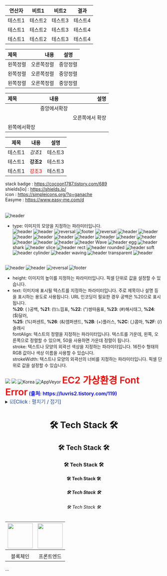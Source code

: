 |연산자|비트1|비트2|결과|
|------|---|---|---|
|테스트1|테스트2|테스트3|테스트4|
|테스트1|테스트2|테스트3|테스트4|
|테스트1|테스트2|테스트3|테스트4|

|제목|내용|설명|
|:---|---:|:---:|
|왼쪽정렬|오른쪽정렬|중앙정렬|
|왼쪽정렬|오른쪽정렬|중앙정렬|
|왼쪽정렬|오른쪽정렬|중앙정렬|

|제목|내용|설명|
|:---|:---:|---:|
||중앙에서확장||
|||오른쪽에서 확장|
|왼쪽에서확장||

|제목|내용|설명|
|---|---|---|
|테스트1|*강조1*|테스트3|
|테스트1|**강조2**|테스트3|
|테스트1|<span style="color:red">강조3</span>|테스트3|

stack badge : https://cocoon1787.tistory.com/689  
shields[io] : https://shields.io/  
icon : https://simpleicons.org/?q=ganache  
Easyme : https://www.easy-me.com/d  
<br><br>
![header](https://capsule-render.vercel.app/api?section=footer&type=slice&reversal=true&color=gradient&height=170&text=TEXT%20text%21%20TEST&animation=twinkling&fontSize=53&fontColor=fed&fontAlign=50&fontAlignY=50&textBg=true&&rotate=-3&desc=THE9WORLD&descSize=20&descAlign=50&descAlignY=15&stroke=9F1FF0&strokeWidth=1&)
 
- type: 이미지의 모양을 지정하는 파라미터입니다.  
![header](https://capsule-render.vercel.app/api?color=auto)
![header](https://capsule-render.vercel.app/api?color=gradient&customColorList=0,2,2,5,30)
![reversal](https://capsule-render.vercel.app/api?type=rect&text=RECT&fontAlign=30&fontSize=30&desc=Use%20theme&descAlign=60&descAlignY=50&theme=radical)
![footer](https://capsule-render.vercel.app/api?section=footer)
![reversal](https://capsule-render.vercel.app/api?type=slice&reversal=true&color=gradient)
![header](https://capsule-render.vercel.app/api?height=150)
![header](https://capsule-render.vercel.app/api?text=Hello%World!)
![header](https://capsule-render.vercel.app/api?height=150&text=Hello%20World!&desc=Hello%20capsule%20render)
![header](https://capsule-render.vercel.app/api?type=rounded&color=gradient&text=%20asdf%20&height=150&fontSize=100&textBg=true)
![header](https://capsule-render.vercel.app/api?text=capsule_render&animation=fadeIn)
![header](https://capsule-render.vercel.app/api?text=Hello%World!&fontColor=d6ace6)
![header](https://capsule-render.vercel.app/api?text=Hello%World!&fontAlign=70)
![header](https://capsule-render.vercel.app/api?text=Hello%World!&fontAlignY=20)
![header](https://capsule-render.vercel.app/api?text=Hello%World!&fontSize=40&desc=Desc&descSize=30)
![header](https://capsule-render.vercel.app/api?text=Hello%World!&fontAlign=70&desc=Desc&descAlign=20)
![header](https://capsule-render.vercel.app/api?text=Hello%World!&fontAlignY=20&desc=Desc&descAlignY=40)
![header](https://capsule-render.vercel.app/api?text=Hello%World!&fontSize=20&rotate=-30)
![header](https://capsule-render.vercel.app/api?type=rect&height=150&text=Stroke%20Test&fontAlign=70&stroke=00FF00)
Wave
![header](https://capsule-render.vercel.app/api?type=wave&height=160&text=글자%20%21입력&fontAlign=50&stroke=99FF95&strokeWidth=3&color=FF8030&textColor=FF0000&fontSize=80)
egg
![header](https://capsule-render.vercel.app/api?type=egg&height=160&text=글자%20%21입력&fontAlign=50&stroke=99FF95&strokeWidth=3&color=FF8030&textColor=FF0000&fontSize=80)
shark
![header](https://capsule-render.vercel.app/api?type=shark&height=160&text=글자%20%21입력&fontAlign=50&stroke=99FF95&strokeWidth=3&color=FF8030&textColor=FF0000&fontSize=80)
slice
![header](https://capsule-render.vercel.app/api?type=slice&height=160&text=글자%20%21입력&fontAlign=50&stroke=99FF95&strokeWidth=3&color=FF8030&textColor=FF0000&fontSize=80)
rect
![header](https://capsule-render.vercel.app/api?type=rect&height=160&text=글자%20%21입력&fontAlign=50&stroke=99FF95&strokeWidth=3&color=FF8030&textColor=FF0000&fontSize=80)
rounded
![header](https://capsule-render.vercel.app/api?type=rounded&height=160&text=글자%20%21입력&fontAlign=50&stroke=99FF95&strokeWidth=3&color=FF8030&textColor=FF0000&fontSize=80)
soft
![header](https://capsule-render.vercel.app/api?type=soft&height=160&text=글자%20%21입력&fontAlign=50&stroke=99FF95&strokeWidth=3&color=FF8030&textColor=FF0000&fontSize=80)
cylinder
![header](https://capsule-render.vercel.app/api?type=cylinder&height=160&text=글자%20%21입력&fontAlign=50&stroke=99FF95&strokeWidth=3&color=FF8030&textColor=FF0000&fontSize=80)
waving
![header](https://capsule-render.vercel.app/api?type=waving&height=160&text=글자%20%21입력&fontAlign=50&stroke=99FF95&strokeWidth=3&color=FF8030&textColor=FF0000&fontSize=80)
transparent
![header](https://capsule-render.vercel.app/api?type=transparent&height=160&text=글자%20%21입력&fontAlign=50&stroke=99FF95&strokeWidth=3&color=FF8030&textColor=FF0000&fontSize=80)
<br><br>

![header](https://capsule-render.vercel.app/api?color=auto)
![header](https://capsule-render.vercel.app/api?color=gradient&customColorList=0,2,2,5,30)
![reversal](https://capsule-render.vercel.app/api?type=rect&text=RECT&fontAlign=30&fontSize=30&desc=Use%20theme&descAlign=60&descAlignY=50&theme=radical)
![footer](https://capsule-render.vercel.app/api?section=footer)

- height: 이미지의 높이를 지정하는 파라미터입니다. 픽셀 단위로 값을 설정할 수 있습니다.  
- text: 이미지에 표시될 텍스트를 지정하는 파라미터입니다. 주로 제목이나 설명 등을 표시하는 용도로 사용됩니다. URL 인코딩이 필요한 경우 공백은 %20으로 표시됩니다.  
**%20**: ( )공백, **%21**: (!)느낌표, **%22**: (")쌍따옴표, **%23**: (#)해시태그,  **%24**: ($)달러,  
**%25**: (%)퍼센트, **%26**: (&)앰퍼샌드, **%2B**: (+)플러스, 
**%2C**: (,)콤마, **%2F**: (/)슬래시  
fontAlign: 텍스트의 정렬을 지정하는 파라미터입니다. 텍스트를 가운데, 왼쪽, 오른쪽으로 정렬할 수 있으며, 50을 사용하면 가운데 정렬이 됩니다.  
stroke: 텍스트나 모양의 외곽선 색상을 지정하는 파라미터입니다. 16진수 형태의 RGB 값이나 색상 이름을 사용할 수 있습니다.  
strokeWidth: 텍스트나 모양의 외곽선의 너비를 지정하는 파라미터입니다. 픽셀 단위로 값을 설정할 수 있습니다.  


<img src="https://img.shields.io/badge/표시할이름-색상?style=for-the-badge&logo=기술스택아이콘&logoColor=white">
<img src="https://img.shields.io/badge/html5-E34F26?style=badge&logo=html5&logoColor=white">  

<img alt="Korea" src="https://img.shields.io/badge/Build-Passing-brightgreen"> 
<img alt="AppVeyor" src="https://img.shields.io/appveyor/build/%E3%85%8E2/%E3%85%8E1">

<span style="color:red;font-weight:600;font-size:30px">
EC2 가상환경 Font Error</span>  

<span style="color:blue;font-weight:600;font-size:16px">
(출처: https://luvris2.tistory.com/119)
</span>
<details><summary> <span style="color:#2D57A9;font-weight:500;font-size:16px">☑️[Click : 펼치기 / 접기]</span>
</summary>  
펼치기 접기 내용
</details> 

<h1 align="center"> 🛠 Tech Stack 🛠 </h1>
<h2 align="center"> 🛠 Tech Stack 🛠 </h2>
<h3 align="center"> 🛠 Tech Stack 🛠 </h3>
<h4 align="center"> 🛠 Tech Stack 🛠 </h4>
<h5 align="center"> 🛠 Tech Stack 🛠 </h5>
<h6 align="center"> 🛠 Tech Stack 🛠 </h6>  

|<img src="이미지URL" width="80">|<img src="이미지URL" width="80">|
|:---:|:---:|
|[](https://github.com/ImInnocent)|[](https://github.com/dearyeon)|
|블록체인|프론트엔드|



...
